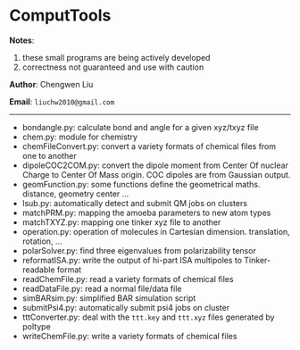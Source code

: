 # ComputTools

__Notes__: 
1. these small programs are being actively developed
1. correctness not guaranteed and use with caution

__Author__: Chengwen Liu

__Email__: `liuchw2010@gmail.com`

---

- bondangle.py: calculate bond and angle for a given xyz/txyz file
- chem.py: module for chemistry
- chemFileConvert.py: convert a variety formats of chemical files from one to another
- dipoleCOC2COM.py: convert the dipole moment from Center Of nuclear Charge to Center Of Mass origin. COC dipoles are from Gaussian output.
- geomFunction.py: some functions define the geometrical maths. distance, geometry center ...
- lsub.py: automatically detect and submit QM jobs on clusters 
- matchPRM.py: mapping the amoeba parameters to new atom types 
- matchTXYZ.py: mapping one tinker xyz file to another 
- operation.py: operation of molecules in Cartesian dimension. translation, rotation, ...
- polarSolver.py: find three eigenvalues from polarizability tensor
- reformatISA.py: write the output of hi-part ISA multipoles to Tinker-readable format
- readChemFile.py: read a variety formats of chemical files
- readDataFile.py: read a normal file/data file
- simBARsim.py: simplified BAR simulation script
- submitPsi4.py: automatically submit psi4 jobs on cluster
- tttConverter.py: deal with the `ttt.key` and `ttt.xyz` files generated by poltype
- writeChemFile.py: write a variety formats of chemical files
